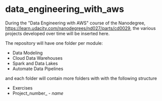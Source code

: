 # data_engineering_with_aws

During the "Data Engineering with AWS" course of the Nanodegree, https://learn.udacity.com/nanodegrees/nd027/parts/cd0029, the various projects developed over time will be inserted here.


The repository will have one folder per module:
 - Data Modeling
 - Cloud Data Warehouses
 - Spark and Data Lakes
 - Automate Data Pipelines

and each folder will contain more folders with with the following structure
   - Exercises
   - Project_number_ - _name_


